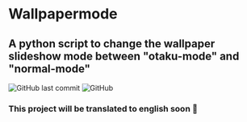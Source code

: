 # Wallpapermode
## A python script to change the wallpaper slideshow mode between "otaku-mode" and "normal-mode"

![GitHub last commit](https://img.shields.io/github/last-commit/joevtap/wallpapermode?color=%238152de)
![GitHub](https://img.shields.io/github/license/joevtap/wallpapermode?color=green&logo=MIT)

### This project will be translated to english soon 🚧
